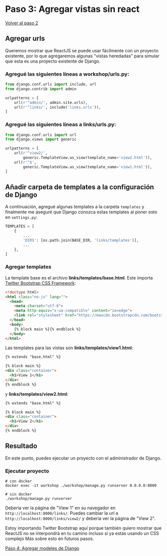 # Paso 3: Agregar vistas sin react

[Volver al paso 2](/es/step2_create_django_app)

## Agregar urls

Queremos mostrar que ReactJS se puede usar fácilmente con un proyecto existente, por lo que
agregaremos algunas "vistas heredadas" para simular que esta es una proyecto existente de Django.

### Agregué las siguientes líneas a **workshop/urls.py**:

```python
from django.conf.urls import include, url
from django.contrib import admin

urlpatterns = [
    url(r'^admin/', admin.site.urls),
    url(r'^links/', include('links.urls')),
]
```

### Agregué las siguientes líneas a **links/urls.py**:

```python
from django.conf.urls import url
from django.views import generic

urlpatterns = [
    url(r'^view2/',
        generic.TemplateView.as_view(template_name='view2.html')),
    url(r'^$',
        generic.TemplateView.as_view(template_name='view1.html')),
]
```

## Añadir carpeta de templates a la configuración de Django

A continuación, agregué algunas templates a la carpeta `templates` y finalmente me aseguré
que Django conozca estas templates al poner esto en `settings.py`:

```python
TEMPLATES = [
    {
        ...
        'DIRS': [os.path.join(BASE_DIR, 'links/templates')],
        ...
    },
]
```

### Agregar templates

La template base es el archivo **links/templates/base.html**. Este importa
[Twitter Bootstrap CSS Framework](http://getbootstrap.com):

```html
<!doctype html>
<html class="no-js" lang="">
  <head>
    <meta charset="utf-8">
    <meta http-equiv="x-ua-compatible" content="ie=edge">
    <link rel="stylesheet" href="https://maxcdn.bootstrapcdn.com/bootstrap/3.3.6/css/bootstrap.min.css" integrity="sha384-1q8mTJOASx8j1Au+a5WDVnPi2lkFfwwEAa8hDDdjZlpLegxhjVME1fgjWPGmkzs7" crossorigin="anonymous">
  </head>
  <body>
    {% block main %}{% endblock %}
  </body>
</html>
```

Las templates para las vistas son **links/templates/view1.html**:

```html
{% extends "base.html" %}

{% block main %}
<div class="container">
  <h1>View 1</h1>
</div>
{% endblock %}
```

y **links/templates/view2.html**:

```html
{% extends "base.html" %}

{% block main %}
<div class="container">
  <h1>View 2</h1>
</div>
{% endblock %}
```

## Resultado
En este punto, puedes ejecutar un proyecto con el administrador de Django.

### Ejecutar proyecto
```
# con docker
docker exec -it workshop ./workshop/manage.py runserver 0.0.0.0:8000

# sin docker
./workshop/manage.py runserver
```

Debería ver la página de "View 1" en su navegador en `http://localhost:8000/links/`.
Puedes cambiar la url a `http://localhost:8000/links/view2/` y debería ver la página de "View 2".

Estoy importando Twitter Bootstrap aquí porque también quiero mostrar que ReactJS
no se interpondrá en tu camino incluso si ya estás usando un CSS complejo
Más sobre esto en futuros pasos.


[Paso 4: Agregar modeles de Django](/es/step4_add_django_models)
